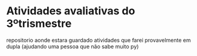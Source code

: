 # Atividades avaliativas do 3ºtrismestre

repositorio aonde estara guardado atividades que farei provavelmente em dupla (ajudando uma pessoa que não sabe muito py)


